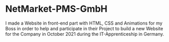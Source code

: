 # NetMarket-PMS-GmbH
I made a Website in front-end part with HTML, CSS and Animations for my Boss in order to help and participate in their Project to build a new Website for the Company in October 2021 during the IT-Apprenticeship in Germany.

